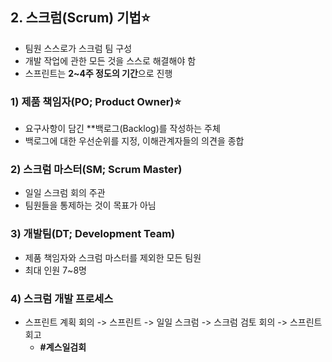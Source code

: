 ## 2. 스크럼(Scrum) 기법⭐

- 팀원 스스로가 스크럼 팀 구성
- 개발 작업에 관한 모든 것을 스스로 해결해야 함
- 스프린트는 **2~4주 정도의 기간**으로 진행

### 1) 제품 책임자(PO; Product Owner)⭐

- 요구사항이 담긴 \*\*백로그(Backlog)를 작성하는 주체
- 백로그에 대한 우선순위를 지정, 이해관계자들의 의견을 종합

### 2) 스크럼 마스터(SM; Scrum Master)

- 일일 스크럼 회의 주관
- 팀원들을 통제하는 것이 목표가 아님

### 3) 개발팀(DT; Development Team)

- 제품 책임자와 스크럼 마스터를 제외한 모든 팀원
- 최대 인원 7~8명

### 4) 스크럼 개발 프로세스

- 스프린트 계획 회의 -> 스프린트 -> 일일 스크럼 -> 스크럼 검토 회의 -> 스프린트 회고
  - **#계스일검회**
